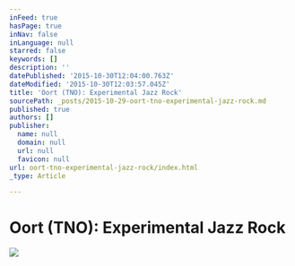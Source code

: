 ```yaml
---
inFeed: true
hasPage: true
inNav: false
inLanguage: null
starred: false
keywords: []
description: ''
datePublished: '2015-10-30T12:04:00.763Z'
dateModified: '2015-10-30T12:03:57.045Z'
title: 'Oort (TNO): Experimental Jazz Rock'
sourcePath: _posts/2015-10-29-oort-tno-experimental-jazz-rock.md
published: true
authors: []
publisher:
  name: null
  domain: null
  url: null
  favicon: null
url: oort-tno-experimental-jazz-rock/index.html
_type: Article

---
```

# Oort (TNO): Experimental Jazz Rock
![](https://the-grid-user-content.s3-us-west-2.amazonaws.com/69b72978-b0fd-4dcf-8eb9-9863fee1e6ef.jpg)